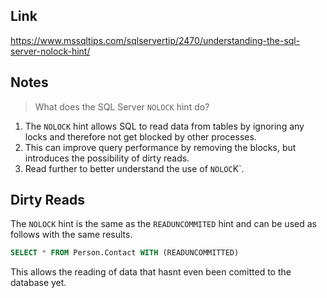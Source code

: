 
## Link

<https://www.mssqltips.com/sqlservertip/2470/understanding-the-sql-server-nolock-hint/>

## Notes

> What does the SQL Server `NOLOCK` hint do?

1. The `NOLOCK` hint allows SQL to read data from tables by ignoring any locks and therefore not get blocked by other processes.
2. This can improve query performance by removing the blocks, but introduces the possibility of dirty reads.
3. Read further to better understand the use of `NOLOC`K`.

## Dirty Reads

The `NOLOCK` hint is the same as the `READUNCOMMITED` hint and can be used as follows with the same results.

```sql
SELECT * FROM Person.Contact WITH (READUNCOMMITTED)
```

This allows the reading of data that hasnt even been comitted to the database yet.
